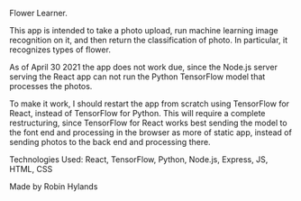 Flower Learner.

This app is intended to take a photo upload, run machine learning image recognition on it, and then return the classification of photo.  In particular, it recognizes types of flower.

As of April 30 2021 the app does not work due, since the Node.js server serving the React app can not run the Python TensorFlow model that processes the photos.

To make it work, I should restart the app from scratch using TensorFlow for React, instead of TensorFlow for Python.  This will require a complete restructuring, since TensorFlow for React works best sending the model to the font end and processing in the browser as more of static app, instead of sending photos to the back end and processing there. 

Technologies Used: React, TensorFlow, Python, Node.js, Express, JS, HTML, CSS

Made by Robin Hylands